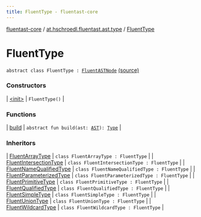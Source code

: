 ```yaml
---
title: FluentType - fluentast-core
---
```


[fluentast-core](../../index.html) / [at.hschroedl.fluentast.ast.type](../index.html) / [FluentType](.)

# FluentType

`abstract class FluentType : `[`FluentASTNode`](../../at.hschroedl.fluentast.ast/-fluent-a-s-t-node/index.html) [(source)](http://github.com/hschroedl/fluentast/tree/master/core/at.hschroedl.fluentast/ast/type/Type.kt#L7)

### Constructors

| [&lt;init&gt;](-init-.html) | `FluentType()` |

### Functions

| [build](build.html) | `abstract fun build(ast: `[`AST`](https://help.eclipse.org/neon/topic/org.eclipse.jdt.doc.isv/reference/api/org/eclipse/jdt/core/dom/AST.html)`): `[`Type`](https://help.eclipse.org/neon/topic/org.eclipse.jdt.doc.isv/reference/api/org/eclipse/jdt/core/dom/Type.html) |

### Inheritors

| [FluentArrayType](../-fluent-array-type/index.html) | `class FluentArrayType : FluentType` |
| [FluentIntersectionType](../-fluent-intersection-type/index.html) | `class FluentIntersectionType : FluentType` |
| [FluentNameQualifiedType](../-fluent-name-qualified-type/index.html) | `class FluentNameQualifiedType : FluentType` |
| [FluentParameterizedType](../-fluent-parameterized-type/index.html) | `class FluentParameterizedType : FluentType` |
| [FluentPrimitiveType](../-fluent-primitive-type/index.html) | `class FluentPrimitiveType : FluentType` |
| [FluentQualifiedType](../-fluent-qualified-type/index.html) | `class FluentQualifiedType : FluentType` |
| [FluentSimpleType](../-fluent-simple-type/index.html) | `class FluentSimpleType : FluentType` |
| [FluentUnionType](../-fluent-union-type/index.html) | `class FluentUnionType : FluentType` |
| [FluentWildcardType](../-fluent-wildcard-type/index.html) | `class FluentWildcardType : FluentType` |

